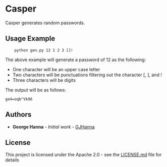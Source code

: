 # Casper
Casper generates random passwords.

## Usage Example

```
    python gen.py 12 1 2 3 []!
```

The above example will generate a password of 12 as the following:

- One character will be an upper case letter
- Two characters will be punctuations filtering out the character [, ], and !
- Three characters will be digits

The output will be as follows:

```
ge4=oqb"Vk96
```

## Authors
* **George Hanna** - *Initial work* - [GJHanna](https://github.com/GJHanna)

## License
This project is licensed under the Apache 2.0 - see the [LICENSE.md](LICENSE.md) file for details
